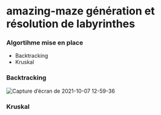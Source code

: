 # amazing-maze génération et résolution de labyrinthes

 ### Algortihme mise en place 
 - Backtracking
 - Kruskal 

### Backtracking

![Capture d’écran de 2021-10-07 12-59-36](https://user-images.githubusercontent.com/71874403/136371824-f79476d0-44d1-4a43-8f79-bd3efedb71ec.png)


### Kruskal



